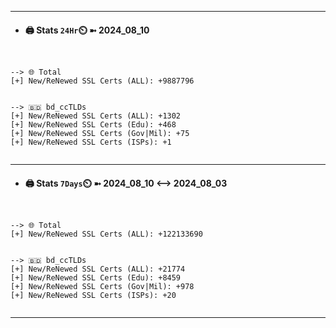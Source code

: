 

---
- #### 🖨️ **Stats** `24Hr`⏲️ ➼ 2024_08_10
```console


--> 🌐 Total
[+] New/ReNewed SSL Certs (ALL): +9887796


--> 🇧🇩 bd_ccTLDs
[+] New/ReNewed SSL Certs (ALL): +1302
[+] New/ReNewed SSL Certs (Edu): +468
[+] New/ReNewed SSL Certs (Gov|Mil): +75
[+] New/ReNewed SSL Certs (ISPs): +1


```

---
- #### 🖨️ **Stats** `7Days`⏲️ ➼ 2024_08_10 <--> 2024_08_03
```console


--> 🌐 Total
[+] New/ReNewed SSL Certs (ALL): +122133690


--> 🇧🇩 bd_ccTLDs
[+] New/ReNewed SSL Certs (ALL): +21774
[+] New/ReNewed SSL Certs (Edu): +8459
[+] New/ReNewed SSL Certs (Gov|Mil): +978
[+] New/ReNewed SSL Certs (ISPs): +20


```

---

